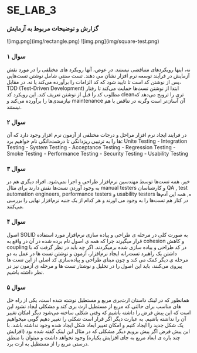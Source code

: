 # SE_LAB_3
<h3>گزارش و توضیحات مربوط به آزمایش</h3>
<p>
  
</p>
![img.png](img/rectangle.png)
![img.png](img/square-test.png)

<h3>سوال ۱</h3>
<p>نه، اینها رویکردهای متناقضی نیستند. در عوض، آنها  رویکرد های مختلفی را در مورد نقش آزمایش در فرآیند توسعه نرم افزار نشان می دهند.
تست سنتی شامل نوشتن تست‌هایی پس از نوشتن کد است تا تایید شود که کد الزامات را برآورده می‌کند یا نه. در مقابل، TDD (Test-Driven Development) ابتدا از نوشتن تست‌ها حمایت می‌کند تا رفتار مطلوب کد را قبل از نوشتن تعریف کند. این رویکرد کد cleanتری را ترویج می‌دهد که نیازمندی‌ها را برآورده می‌کند و maintenance آن آسان‌تر است وگرنه در تناقض با هم نیستند.
</p>
<h3>سوال ۲</h3>
<p>در فرایند ایجاد نرم افزار مراحل و درجات مختلفی از آزمون نرم افزار وجود دارد که آن ها را به ترتیبی ریزدانگی تا درشت‌دانگی نام خواهیم برد:
Unite Testing - Integration Testing - System Testing - Acceptance Testing - Regression Testing - Smoke Testing - Performance Testing - Security Testing - Usability Testing
</p>
<h3>سوال ۳</h3>
<p>خیر. همه تست‌ها توسط مهندسین نرم‌افزار طراحی و اجرا نمی‌شود. افراد دیگری هم در به وجود آوردن تست‌ها نقش دارند برای مثال  manual testers و کارشناسان QA , test automation engineers, performance testers و usability testers ه, همه این آدم‌ها در کنار هم تست‌ها را به وجود می ‌اورند و هر کدام از یک جنبه نرم‌افزار نهایی را بررسی می‌کنند.</p>
<h3>سوال ۴</h3>
<p>اصول SOLID به صورت کلی در مرحله ی طراحی و پیاده سازی نرم‌افزار مورد استفاده قرار میگیرند چرا که همه ی اصول نام برده شده در آن در واقع به cohesion و کاهش coupling در کد طراحی و پیاده سازی شده برمیگردند.  اگر چه باید در نظر گرفت که با داشتن یک راهبرد تست‌رانه ایجاد نرم‌افزار، آزمون و نوشتن تست ها در عمل به دو مرحله ی دیگر کمک می کند و چون مبنای طراحی و پیاده‌سازی کد اصلی از این تست ها پیروی می‌کنند، باید این اصول را در تحلیل و نوشتار تست ها و مرحله ی آزمون نیز در نظر داشته باشیم.

</p>
<h3>سوال ۵</h3>
<p>همانطور که در لینک داستان ارث‌بری مربع و مستطیل نوشته شده است، یکی از راه حل های مناسب برای حالتی که مربع از مستطیل ارث بری کند و مشکلی ایجاد نشود این است که این پیش فرض را داشته باشیم که وقتی شکلی ساخته می‌شود دیگر امکان تغییر آن را نداشته باشیم. به عبارت دیگر اگر قرار است شکلی را تغییر دهیم گویی میخواهیم یک شکل جدید را ایجاد کنیم و امکان تغییر ابعاد شکل ایجاد شده وجود نداشته باشد. با این پیش فرض اگر پیش برویم دیگر مشکلی که در مثال این لینک گفته شده بود (افزایش چند باره ی ابعاد مربع به جای افزایش یکباره) وجود نخواهد داشت و میتوان با منطق درستی مربع را از مستطیل به ارث برد.
</p>
